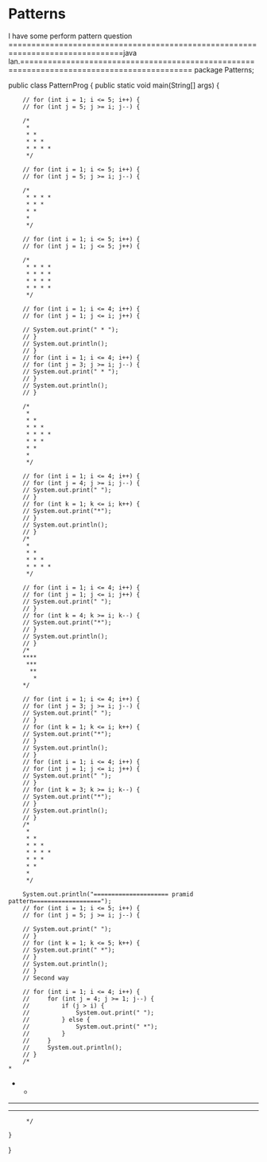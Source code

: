 # Patterns
I have some perform pattern question 
===============================================================================java lan.===========================================================================================
package Patterns;

public class PatternProg {
    public static void main(String[] args) {

        // for (int i = 1; i <= 5; i++) {
        // for (int j = 5; j >= i; j--) {

        /*
         * 
         * *
         * * *
         * * * *
         */

        // for (int i = 1; i <= 5; i++) {
        // for (int j = 5; j >= i; j--) {

        /*
         * * * *
         * * *
         * *
         * 
         */

        // for (int i = 1; i <= 5; i++) {
        // for (int j = 1; j <= 5; j++) {

        /*
         * * * *
         * * * *
         * * * *
         * * * *
         */

        // for (int i = 1; i <= 4; i++) {
        // for (int j = 1; j <= i; j++) {

        // System.out.print(" * ");
        // }
        // System.out.println();
        // }
        // for (int i = 1; i <= 4; i++) {
        // for (int j = 3; j >= i; j--) {
        // System.out.print(" * ");
        // }
        // System.out.println();
        // }

        /*
         * 
         * *
         * * *
         * * * *
         * * *
         * *
         * 
         */

        // for (int i = 1; i <= 4; i++) {
        // for (int j = 4; j >= i; j--) {
        // System.out.print(" ");
        // }
        // for (int k = 1; k <= i; k++) {
        // System.out.print("*");
        // }
        // System.out.println();
        // }
        /*
         *
         * *
         * * *
         * * * *
         */

        // for (int i = 1; i <= 4; i++) {
        // for (int j = 1; j <= i; j++) {
        // System.out.print(" ");
        // }
        // for (int k = 4; k >= i; k--) {
        // System.out.print("*");
        // }
        // System.out.println();
        // }
        /*
        ****
         ***
          **
           *
        */

        // for (int i = 1; i <= 4; i++) {
        // for (int j = 3; j >= i; j--) {
        // System.out.print(" ");
        // }
        // for (int k = 1; k <= i; k++) {
        // System.out.print("*");
        // }
        // System.out.println();
        // }
        // for (int i = 1; i <= 4; i++) {
        // for (int j = 1; j <= i; j++) {
        // System.out.print(" ");
        // }
        // for (int k = 3; k >= i; k--) {
        // System.out.print("*");
        // }
        // System.out.println();
        // }
        /*
         * 
         * *
         * * *
         * * * *
         * * *
         * *
         * 
         */

        System.out.println("===================== pramid pattern===================");
        // for (int i = 1; i <= 5; i++) {
        // for (int j = 5; j >= i; j--) {

        // System.out.print(" ");
        // }
        // for (int k = 1; k <= 5; k++) {
        // System.out.print(" *");
        // }
        // System.out.println();
        // }
        // Second way

        // for (int i = 1; i <= 4; i++) {
        //     for (int j = 4; j >= 1; j--) {
        //         if (j > i) {
        //             System.out.print(" ");
        //         } else {
        //             System.out.print(" *");
        //         }
        //     }
        //     System.out.println();
        // }
        /*
    *  
   * * 
  * * *
 * * * *
         */

    }
}
